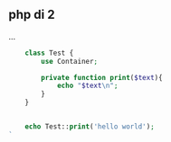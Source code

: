 ## php di 2

...

```php
	class Test {
		use Container;

		private function print($text){
			echo "$text\n";
		}
	}


	echo Test::print('hello world');
`
